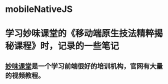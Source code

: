 # mobileNativeJS
# 学习妙味课堂的《移动端原生技法精粹揭秘课程》时，记录的一些笔记

## [妙味课堂](http://www.miaov.com/ "妙味课堂")是一个学习前端很好的培训机构，官网有大量的视频教程。
